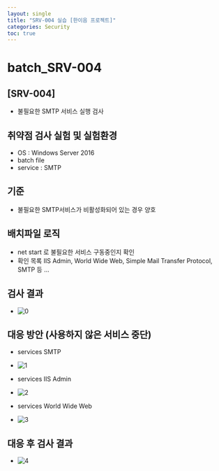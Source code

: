 ```yaml
---
layout: single
title: "SRV-004 실습 [한이음 프로젝트]"
categories: Security
toc: true
---
```


# batch_SRV-004
## [SRV-004]
- 불필요한 SMTP 서비스 실행 검사


## 취약점 검사 실험 및 실험환경
- OS : Windows Server 2016
- batch file
- service : SMTP

## 기준 
- 불필요한 SMTP서비스가 비활성화되어 있는 경우 양호 

## 배치파일 로직
- net start 로 불필요한 서비스 구동중인지 확인
- 확인 목록 IIS Admin, World Wide Web, Simple Mail Transfer Protocol, SMTP 등 ...

## 검사 결과
- ![0](https://github.com/hanmin0512/batch_SRV-004/assets/37041208/9fd3dcb1-ddec-4390-bf94-c47f09a85885)

## 대응 방안 (사용하지 않은 서비스 중단)
- services SMTP
- ![1](https://github.com/hanmin0512/batch_SRV-004/assets/37041208/1ca74a05-bd57-4680-bc9d-faf371951c12)

- services IIS Admin
- ![2](https://github.com/hanmin0512/batch_SRV-004/assets/37041208/7bac48b5-e31b-4266-bc6c-910c1c0ed1dd)

- services World Wide Web
- ![3](https://github.com/hanmin0512/batch_SRV-004/assets/37041208/85016264-a6af-4b1f-9370-e2e3ba270ac9)

## 대응 후 검사 결과
- ![4](https://github.com/hanmin0512/batch_SRV-004/assets/37041208/40ba1c06-a823-41a8-b5d9-4234afad21da)
